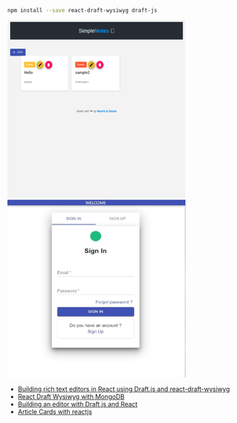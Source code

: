 ```bash 
npm install --save react-draft-wysiwyg draft-js
```

<p float="left">
  <img src="https://github.com/heorhii-bolotov/react-notes-client/blob/main/editor.png" width="400" height="400">
  <img src="https://github.com/heorhii-bolotov/react-notes-client/blob/main/login.jpg" width="400" height="400">
</p>


* [Building rich text editors in React using Draft.js and react-draft-wysiwyg
](https://blog.logrocket.com/building-rich-text-editors-in-react-using-draft-js-and-react-draft-wysiwyg/)
* [React Draft Wysiwyg with MongoDB
  ](https://joshtronic.com/2017/10/05/react-draft-wysiwyg-with-mongodb/)
* [Building an editor with Draft.js and React
  ](https://bigbite.net/insights/building-editor-draft-js-react/)
* [Article Cards with reactjs](https://reactjsexample.com/article-cards-with-reactjs/)
